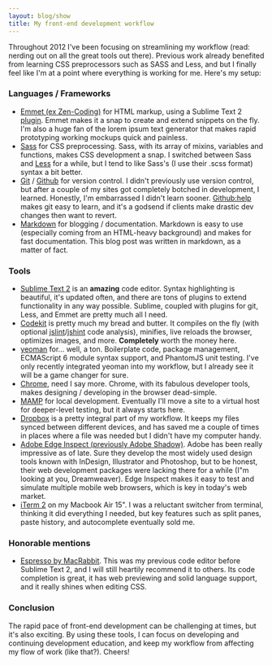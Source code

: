 ```yaml
---
layout: blog/show
title: My front-end development workflow
---
```


Throughout 2012 I've been focusing on streamlining my workflow (read: nerding out on all the great tools out there). Previous work already benefited from learning CSS preprocessors such as SASS and Less, and but I finally feel like I'm at a point where everything is working for me.  Here's my setup:

### Languages / Frameworks

- [Emmet (ex Zen-Coding)](http://docs.emmet.io/) for HTML markup, using a Sublime Text 2 [plugin](https://github.com/sergeche/emmet-sublime). Emmet makes it a snap to create and extend snippets on the fly. I'm also a huge fan of the lorem ipsum text generator that makes rapid prototyping working mockups quick and painless.
- [Sass](http://sass-lang.com/) for CSS preprocessing. Sass, with its array of mixins, variables and functions, makes CSS development a snap. I switched between Sass and [Less](http://lesscss.org/) for a while, but I tend to like Sass's (I use their .scss format) syntax a bit better.
- [Git](git-scm.com/) / [Github](https://github.com/) for version control. I didn't previously use version control, but after a couple of my sites got completely botched in development, I learned. Honestly, I'm embarrassed I didn't learn sooner. [Github:help](https://help.github.com/) makes git easy to learn, and it's a godsend if clients make drastic dev changes then want to revert.
- [Markdown](http://daringfireball.net/projects/markdown/) for blogging / documentation. Markdown is easy to use (especially coming from an HTML-heavy background) and makes for fast documentation. This blog post was written in markdown, as a matter of fact.

### Tools

- [Sublime Text 2](http://www.sublimetext.com/2) is an **amazing** code editor. Syntax highlighting is beautiful, it's updated often, and there are tons of plugins to extend functionality in any way possible. Sublime, coupled with plugins for git, Less, and Emmet are pretty much all I need.
- [Codekit](http://incident57.com/codekit/) is pretty much my bread and butter. It compiles on the fly (with optional [jslint](http://www.jslint.com/)/[jshint](http://www.jshint.com/) code analysis), minifies, live reloads the browser, optimizes images, and more. **Completely** worth the money here.
- [yeoman](http://yeoman.io/) for... well, a ton. Boilerplate code, package management, ECMAScript 6 module syntax support, and PhantomJS unit testing. I've only recently integrated yeoman into my workflow, but I already see it will be a game changer for sure.
- [Chrome](https://www.google.com/intl/en/chrome/browser/), need I say more. Chrome, with its fabulous developer tools, makes designing / developing in the browser dead-simple.
- [MAMP](http://www.mamp.info/) for local development. Eventually I'll move a site to a virtual host for deeper-level testing, but it always starts here.
- [Dropbox](https://www.dropbox.com) is a pretty integral part of my workflow. It keeps my files synced between different devices, and has saved me a couple of times in places where a file was needed but I didn't have my computer handy.
- [Adobe Edge Inspect (previously Adobe Shadow)](http://html.adobe.com/edge/inspect/). Adobe has been really impressive as of late. Sure they develop the most widely used design tools known with InDesign, Illustrator and Photoshop, but to be honest, their web development packages were lacking there for a while (I"m looking at you, Dreamweaver). Edge Inspect makes it easy to test and simulate multiple mobile web browsers, which is key in today's web market.
- [iTerm 2](http://www.iterm2.com/#/section/home) on my Macbook Air 15". I was a reluctant switcher from terminal, thinking it did everything I needed, but key features such as split panes, paste history, and autocomplete eventually sold me.

### Honorable mentions

- [Espresso by MacRabbit](http://macrabbit.com/espresso/). This was my previous code editor before Sublime Text 2, and I will still heartily recommend it to others. Its code completion is great, it has web previewing and solid language support, and it really shines when editing CSS.

### Conclusion

 The rapid pace of front-end development can be challenging at times, but it's also exciting. By using these tools, I can focus on developing and continuing development education, and keep my workflow from affecting my flow of work (like that?). Cheers!
